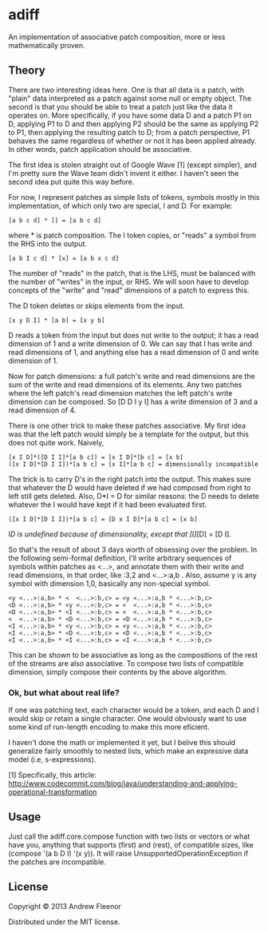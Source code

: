 # adiff

An implementation of associative patch composition, more or less mathematically
proven.

## Theory

There are two interesting ideas here. One is that all data is a patch, with
"plain" data interpreted as a patch against some null or empty object. The
second is that you should be able to treat a patch just like the data it
operates on. More specifically, if you have some data D and a patch P1 on D,
applying P1 to D and then applying P2 should be the same as applying P2 to
P1, then applying the resulting patch to D; from a patch perspective, P1
behaves the same regardless of whether or not it has been applied already.
In other words, patch application should be associative.

The first idea is stolen straight out of Google Wave [1] (except simpler),
and I'm pretty sure the Wave team didn't invent it either. I haven't seen
the second idea put quite this way before.

For now, I represent patches as simple lists of tokens, symbols mostly in this
implementation, of which only two are special, I and D. For example:

    [a b c d] * [] = [a b c d]

where * is patch composition. The I token copies, or "reads" a symbol
from the RHS into the output.

    [a b I c d] * [x] = [a b x c d]

The number of "reads" in the patch, that is the LHS, must be balanced with
the number of "writes" in the input, or RHS. We will soon have to develop
concepts of the "write" and "read" dimensions of a patch to express this.

The D token deletes or skips elements from the input.

    [x y D I] * [a b] = [x y b]

D reads a token from the input but does not write to the output; it has a read
dimension of 1 and a write dimension of 0. We can say that I has write and
read dimensions of 1, and anything else has a read dimension of 0 and write
dimension of 1.

Now for patch dimensions: a full patch's write and read dimensions are the
sum of the write and read dimensions of its elements. Any two patches where
the left patch's read dimension matches the left patch's write dimension can
be composed. So [D D I y I] has a write dimension of 3 and a read dimension
of 4.

There is one other trick to make these patches associative. My first idea was
that the left patch would simply be a template for the output, but this does
not quite work. Naively,

    [x I D]*([D I I]*[a b c]) = [x I D]*[b c] = [x b]
    ([x I D]*[D I I])*[a b c] = [x I]*[a b c] = dimensionally incompatible

The trick is to carry D's in the right patch into the output. This makes sure
that whatever the D would have deleted if we had composed from right to left
still gets deleted. Also, D*I = D for similar reasons: the D needs to delete
whatever the I would have kept if it had been evaluated first.

    ([x I D]*[D I I])*[a b c] = [D x I D]*[a b c] = [x b]

I*D is undefined because of dimensionality, except that [I]*[D] = [D I].

So that's the result of about 3 days worth of obsessing over the problem. In
the following semi-formal definition, I'll write arbitrary sequences of symbols
within patches as <...>, and annotate them with their write and read
dimensions, in that order, like <a b I D>:3,2 and <...>:a,b . Also, assume
y is any symbol with dimension 1,0, basically any non-special symbol.

    <y <...>:a,b> * <  <...>:b,c> = <y <...>:a,b * <...>:b,c>
    <D <...>:a,b> * <y <...>:b,c> = <  <...>:a,b * <...>:b,c>
    <D <...>:a,b> * <I <...>:b,c> = <  <...>:a,b * <...>:b,c>
    <  <...>:a,b> * <D <...>:b,c> = <D <...>:a,b * <...>:b,c>
    <I <...>:a,b> * <y <...>:b,c> = <y <...>:a,b * <...>:b,c>
    <I <...>:a,b> * <D <...>:b,c> = <D <...>:a,b * <...>:b,c>
    <I <...>:a,b> * <I <...>:b,c> = <I <...>:a,b * <...>:b,c>

This can be shown to be associative as long as the compositions of the rest
of the streams are also associative. To compose two lists of compatible
dimension, simply compose their contents by the above algorithm. 

### Ok, but what about real life?

If one was patching text, each character would be a token, and each D and I
would skip or retain a single character. One would obviously want to use
some kind of run-length encoding to make this more eficient.

I haven't done the math or implemented it yet, but I belive this should
generalize fairly smoothly to nested lists, which make an expressive data
model (i.e, s-expressions).

[1] Specifically, this article: http://www.codecommit.com/blog/java/understanding-and-applying-operational-transformation

## Usage

Just call the adiff.core.compose function with two lists or vectors or what
have you, anything that supports (first) and (rest), of compatible sizes,
like (compose '(a b D I) '(x y)). It will raise UnsupportedOperationException
if the patches are incompatible.

## License

Copyright © 2013 Andrew Fleenor

Distributed under the MIT license.
